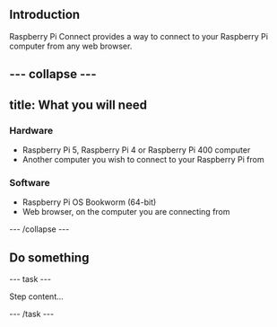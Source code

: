 ## Introduction

Raspberry Pi Connect provides a way to connect to your Raspberry Pi computer from any web browser. 

--- collapse ---
---
title: What you will need
---
### Hardware

+ Raspberry Pi 5, Raspberry Pi 4 or Raspberry Pi 400 computer
+ Another computer you wish to connect to your Raspberry Pi from

### Software

+ Raspberry Pi OS Bookworm (64-bit)
+ Web browser, on the computer you are connecting from

--- /collapse ---

## Do something 
--- task ---

Step content...

--- /task ---


